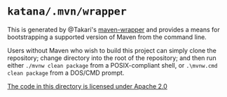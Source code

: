 # `katana/.mvn/wrapper`

This is generated by @Takari's [maven-wrapper](https://github.com/takari/maven-wrapper)
and provides a means for bootstrapping a supported version of Maven from the command line.

Users without Maven who wish to build this project can simply clone the repository; change directory
into the root of the repository; and then run either
`./mvnw clean package` from a POSIX-compliant shell, or `.\mvnw.cmd clean package`
from a DOS/CMD prompt.

[The code in this directory is licensed under Apache 2.0](https://github.com/takari/maven-wrapper/blob/master/LICENSE.txt)

